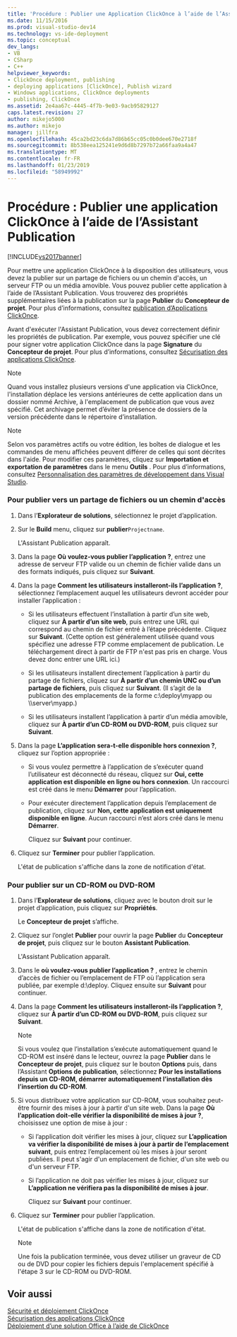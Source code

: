 ```yaml
---
title: 'Procédure : Publier une Application ClickOnce à l’aide de l’Assistant Publication | Microsoft Docs'
ms.date: 11/15/2016
ms.prod: visual-studio-dev14
ms.technology: vs-ide-deployment
ms.topic: conceptual
dev_langs:
- VB
- CSharp
- C++
helpviewer_keywords:
- ClickOnce deployment, publishing
- deploying applications [ClickOnce], Publish wizard
- Windows applications, ClickOnce deployments
- publishing, ClickOnce
ms.assetid: 2e4aa67c-4445-4f7b-9e03-9acb95829127
caps.latest.revision: 27
author: mikejo5000
ms.author: mikejo
manager: jillfra
ms.openlocfilehash: 45ca2bd23c6da7d86b65cc05c0b0dee670e2718f
ms.sourcegitcommit: 8b538eea125241e9d6d8b7297b72a66faa9a4a47
ms.translationtype: MT
ms.contentlocale: fr-FR
ms.lasthandoff: 01/23/2019
ms.locfileid: "58949992"
---
```

# <a name="how-to-publish-a-clickonce-application-using-the-publish-wizard"></a>Procédure : Publier une application ClickOnce à l’aide de l’Assistant Publication
[!INCLUDE[vs2017banner](../includes/vs2017banner.md)]

Pour mettre une application ClickOnce à la disposition des utilisateurs, vous devez la publier sur un partage de fichiers ou un chemin d'accès, un serveur FTP ou un média amovible. Vous pouvez publier cette application à l’aide de l’Assistant Publication. Vous trouverez des propriétés supplémentaires liées à la publication sur la page **Publier** du **Concepteur de projet**. Pour plus d’informations, consultez [publication d’Applications ClickOnce](../deployment/publishing-clickonce-applications.md).  
  
 Avant d'exécuter l'Assistant Publication, vous devez correctement définir les propriétés de publication. Par exemple, vous pouvez spécifier une clé pour signer votre application ClickOnce dans la page **Signature** du **Concepteur de projet**. Pour plus d’informations, consultez [Sécurisation des applications ClickOnce](../deployment/securing-clickonce-applications.md).  
  
> [!NOTE]
>  Quand vous installez plusieurs versions d'une application via ClickOnce, l'installation déplace les versions antérieures de cette application dans un dossier nommé Archive, à l'emplacement de publication que vous avez spécifié. Cet archivage permet d’éviter la présence de dossiers de la version précédente dans le répertoire d’installation.  
  
> [!NOTE]
>  Selon vos paramètres actifs ou votre édition, les boîtes de dialogue et les commandes de menu affichées peuvent différer de celles qui sont décrites dans l'aide. Pour modifier ces paramètres, cliquez sur **Importation et exportation de paramètres** dans le menu **Outils** . Pour plus d’informations, consultez [Personnalisation des paramètres de développement dans Visual Studio](http://msdn.microsoft.com/22c4debb-4e31-47a8-8f19-16f328d7dcd3).  
  
### <a name="to-publish-to-a-file-share-or-path"></a>Pour publier vers un partage de fichiers ou un chemin d'accès  
  
1. Dans l’**Explorateur de solutions**, sélectionnez le projet d’application.  
  
2. Sur le **Build** menu, cliquez sur **publier**`Projectname`.  
  
    L'Assistant Publication apparaît.  
  
3. Dans la page **Où voulez-vous publier l’application ?**, entrez une adresse de serveur FTP valide ou un chemin de fichier valide dans un des formats indiqués, puis cliquez sur **Suivant**.  
  
4. Dans la page **Comment les utilisateurs installeront-ils l’application ?**, sélectionnez l’emplacement auquel les utilisateurs devront accéder pour installer l’application :  
  
   -   Si les utilisateurs effectuent l’installation à partir d’un site web, cliquez sur **À partir d’un site web**, puis entrez une URL qui correspond au chemin de fichier entré à l’étape précédente. Cliquez sur **Suivant**. (Cette option est généralement utilisée quand vous spécifiez une adresse FTP comme emplacement de publication. Le téléchargement direct à partir de FTP n'est pas pris en charge. Vous devez donc entrer une URL ici.)   
  
   -   Si les utilisateurs installent directement l’application à partir du partage de fichiers, cliquez sur **À partir d’un chemin UNC ou d’un partage de fichiers**, puis cliquez sur **Suivant**. (Il s’agit de la publication des emplacements de la forme c:\deploy\myapp ou \\\server\myapp.)  
  
   -   Si les utilisateurs installent l’application à partir d’un média amovible, cliquez sur **À partir d’un CD-ROM ou DVD-ROM**, puis cliquez sur **Suivant**.  
  
5. Dans la page **L’application sera-t-elle disponible hors connexion ?**, cliquez sur l’option appropriée :  
  
   - Si vous voulez permettre à l’application de s’exécuter quand l’utilisateur est déconnecté du réseau, cliquez sur **Oui, cette application est disponible en ligne ou hors connexion**. Un raccourci est créé dans le menu **Démarrer** pour l’application.  
  
   - Pour exécuter directement l’application depuis l’emplacement de publication, cliquez sur **Non, cette application est uniquement disponible en ligne**. Aucun raccourci n’est alors créé dans le menu **Démarrer**.  
  
     Cliquez sur **Suivant** pour continuer.  
  
6. Cliquez sur **Terminer** pour publier l’application.  
  
    L'état de publication s'affiche dans la zone de notification d'état.  
  
### <a name="to-publish-to-a-cd-rom-or-dvd-rom"></a>Pour publier sur un CD-ROM ou DVD-ROM  
  
1. Dans l’**Explorateur de solutions**, cliquez avec le bouton droit sur le projet d’application, puis cliquez sur **Propriétés**.  
  
    Le **Concepteur de projet** s’affiche.  
  
2. Cliquez sur l’onglet **Publier** pour ouvrir la page **Publier** du **Concepteur de projet**, puis cliquez sur le bouton **Assistant Publication**.  
  
    L'Assistant Publication apparaît.  
  
3. Dans le **où voulez-vous publier l’application ?** , entrez le chemin d’accès de fichier ou l’emplacement de FTP où l’application sera publiée, par exemple d:\deploy. Cliquez ensuite sur **Suivant** pour continuer.  
  
4. Dans la page **Comment les utilisateurs installeront-ils l’application ?**, cliquez sur **À partir d’un CD-ROM ou DVD-ROM**, puis cliquez sur **Suivant**.  
  
   > [!NOTE]
   >  Si vous voulez que l’installation s’exécute automatiquement quand le CD-ROM est inséré dans le lecteur, ouvrez la page **Publier** dans le **Concepteur de projet**, puis cliquez sur le bouton **Options** puis, dans l’Assistant **Options de publication**, sélectionnez **Pour les installations depuis un CD-ROM, démarrer automatiquement l’installation dès l’insertion du CD-ROM**.  
  
5. Si vous distribuez votre application sur CD-ROM, vous souhaitez peut-être fournir des mises à jour à partir d'un site web. Dans la page **Où l’application doit-elle vérifier la disponibilité de mises à jour ?**, choisissez une option de mise à jour :  
  
   - Si l’application doit vérifier les mises à jour, cliquez sur **L’application va vérifier la disponibilité de mises à jour à partir de l’emplacement suivant**, puis entrez l’emplacement où les mises à jour seront publiées. Il peut s'agir d'un emplacement de fichier, d'un site web ou d'un serveur FTP.  
  
   - Si l’application ne doit pas vérifier les mises à jour, cliquez sur **L’application ne vérifiera pas la disponibilité de mises à jour**.  
  
     Cliquez sur **Suivant** pour continuer.  
  
6. Cliquez sur **Terminer** pour publier l’application.  
  
    L'état de publication s'affiche dans la zone de notification d'état.  
  
   > [!NOTE]
   >  Une fois la publication terminée, vous devez utiliser un graveur de CD ou de DVD pour copier les fichiers depuis l'emplacement spécifié à l'étape 3 sur le CD-ROM ou DVD-ROM.  
  
## <a name="see-also"></a>Voir aussi  
 [Sécurité et déploiement ClickOnce](../deployment/clickonce-security-and-deployment.md)   
 [Sécurisation des applications ClickOnce](../deployment/securing-clickonce-applications.md)   
 [Déploiement d’une solution Office à l’aide de ClickOnce](http://msdn.microsoft.com/library/feb516b3-5e4d-449a-9fd2-347d08d90252)
